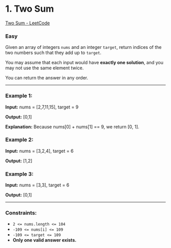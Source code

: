 # 1. Two Sum
[Two Sum - LeetCode](https://leetcode.com/problems/two-sum/)
### Easy

Given an array of integers `nums` and an integer `target`, return indices of the two numbers such that they add up to `target`.

You may assume that each input would have **exactly one solution**, and you may not use the same element twice.

You can return the answer in any order.

---

### Example 1:

**Input:** nums = [2,7,11,15], target = 9

**Output:** [0,1]

**Explanation:** Because nums[0] + nums[1] == 9, we return [0, 1].
  
  
### Example 2:

**Input:** nums = [3,2,4], target = 6

**Output:** [1,2]
  

### Example 3:

**Input:** nums = [3,3], target = 6
 
**Output:** [0,1]
  
  

---

### Constraints:
- `2 <= nums.length <= 104`
- `-109 <= nums[i] <= 109`
- `-109 <= target <= 109`
- **Only one valid answer exists.**
